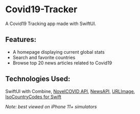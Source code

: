# Covid19-Tracker

A Covid19 Tracking app made with SwiftUI.

## Features:
* A homepage displaying current global stats
* Search and favorite countries
* Browse top 20 news articles related to Covid19

## Technologies Used:
SwiftUI with Combine, [NovelCOVID API](https://github.com/NovelCovid/API), [NewsAPI](https://newsapi.org/), [URLImage](https://github.com/dmytro-anokhin/url-image), [IsoCountryCodes for Swift](https://github.com/funky-monkey/IsoCountryCodes)

_Note: best viewed on iPhone 11+ simulators_
